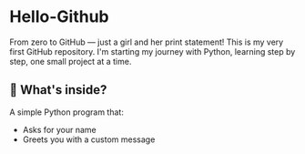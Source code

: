# Hello-Github
From zero to GitHub — just a girl and her print statement!
This is my very first GitHub repository. I'm starting my journey with Python, learning step by step, one small project at a time.

## 📁 What's inside?
A simple Python program that:
- Asks for your name
- Greets you with a custom message
